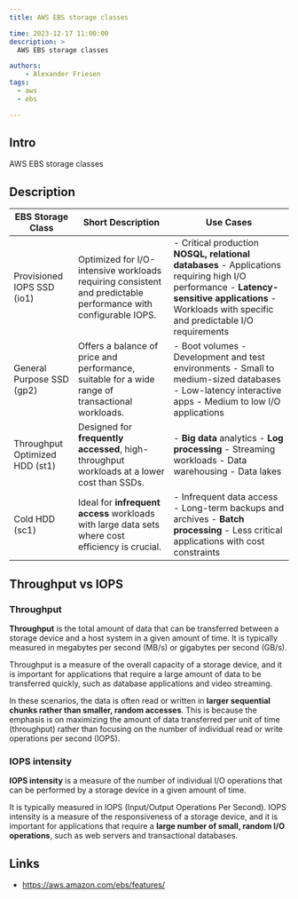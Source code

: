 ```yaml
---
title: AWS EBS storage classes

time: 2023-12-17 11:00:00
description: >
  AWS EBS storage classes

authors:
    - Alexander Friesen
tags:
  - aws
  - ebs

---
```


## Intro

AWS EBS storage classes

## Description

| **EBS Storage Class**            | **Short Description**                                                                                                | **Use Cases**                                                                                                                                                                      |
|-----------------------------|---------------------------------------------------------------------------------------------------------------------|------------------------------------------------------------------------------------------------------------------------------------------------------------------------------------|
| Provisioned IOPS SSD (io1)      | Optimized for I/O-intensive workloads requiring consistent and predictable performance with configurable IOPS.    | - Critical production **NOSQL, relational databases** - Applications requiring high I/O performance - **Latency-sensitive applications** - Workloads with specific and predictable I/O requirements |
| General Purpose SSD (gp2)       | Offers a balance of price and performance, suitable for a wide range of transactional workloads.                   | - Boot volumes - Development and test environments - Small to medium-sized databases - Low-latency interactive apps - Medium to low I/O applications                                  |
| Throughput Optimized HDD (st1) | Designed for **frequently accessed**, high-throughput workloads at a lower cost than SSDs.                              | - **Big data** analytics - **Log processing** - Streaming workloads - Data warehousing - Data lakes                                                                                            |
| Cold HDD (sc1)                  | Ideal for **infrequent access** workloads with large data sets where cost efficiency is crucial.                        | - Infrequent data access - Long-term backups and archives - **Batch processing** - Less critical applications with cost constraints                                                       |

## Throughput vs IOPS

### Throughput

**Throughput** is the total amount of data that can be transferred between a storage device and a host system in a given amount of time. It is typically measured in megabytes per second (MB/s) or gigabytes per second (GB/s).

Throughput is a measure of the overall capacity of a storage device, and it is important for applications that require a large amount of data to be transferred quickly, such as database applications and video streaming.

In these scenarios, the data is often read or written in **larger sequential chunks rather than smaller, random accesses**. This is because the emphasis is on maximizing the amount of data transferred per unit of time (throughput) rather than focusing on the number of individual read or write operations per second (IOPS).

### IOPS intensity

**IOPS intensity** is a measure of the number of individual I/O operations that can be performed by a storage device in a given amount of time.

It is typically measured in IOPS (Input/Output Operations Per Second). IOPS intensity is a measure of the responsiveness of a storage device, and it is important for applications that require a **large number of small, random I/O operations**, such as web servers and transactional databases.

## Links

- <https://aws.amazon.com/ebs/features/>